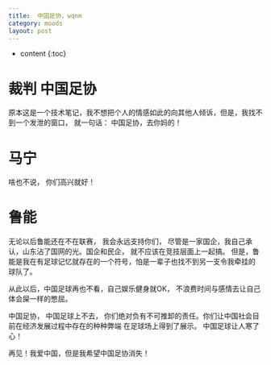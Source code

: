 ```yaml
---
title:  中国足协，wqnm
category: moods
layout: post
---
```

* content
{:toc}

# 裁判 中国足协

原本这是一个技术笔记，我不想把个人的情感如此的向其他人倾诉，但是，我找不到一个发泄的窗口，
就一句话： 中国足协，去你妈的！

# 马宁

啥也不说， 你们高兴就好！

# 鲁能

无论以后鲁能还在不在联赛， 我会永远支持你们， 尽管是一家国企，我自己承认，山东沾了国网的光。国企和民企，
就不应该在竞技层面上一起搞。 但是，鲁能是我在有足球记忆就存在的一个符号，怕是一辈子也找不到另一支令我牵挂的
球队了。

从此以后，中国足球再也不看，自己娱乐健身就OK， 不浪费时间与感情去让自己体会屎一样的憋屈。

中国足协， 中国足球上不去， 你们绝对负有不可推卸的责任。你们让中国社会目前在经济发展过程中存在的种种弊端
在足球场上得到了展示。 中国足球让人寒了心！

再见！我爱中国，但是我希望中国足协消失！
